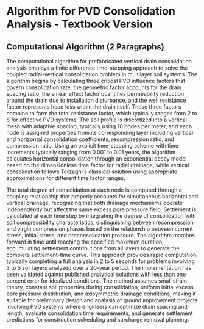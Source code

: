 # Algorithm for PVD Consolidation Analysis - Textbook Version

## Computational Algorithm (2 Paragraphs)

The computational algorithm for prefabricated vertical drain consolidation analysis employs a finite difference time-stepping approach to solve the coupled radial-vertical consolidation problem in multilayer soil systems. The algorithm begins by calculating three critical PVD influence factors that govern consolidation rate: the geometric factor accounts for the drain spacing ratio, the smear effect factor quantifies permeability reduction around the drain due to installation disturbance, and the well resistance factor represents head loss within the drain itself. These three factors combine to form the total resistance factor, which typically ranges from 2 to 8 for effective PVD systems. The soil profile is discretized into a vertical mesh with adaptive spacing, typically using 10 nodes per meter, and each node is assigned properties from its corresponding layer including vertical and horizontal consolidation coefficients, recompression ratio, and compression ratio. Using an explicit time-stepping scheme with time increments typically ranging from 0.001 to 0.01 years, the algorithm calculates horizontal consolidation through an exponential decay model based on the dimensionless time factor for radial drainage, while vertical consolidation follows Terzaghi's classical solution using appropriate approximations for different time factor ranges.

The total degree of consolidation at each node is computed through a coupling relationship that properly accounts for simultaneous horizontal and vertical drainage, recognizing that both drainage mechanisms operate independently but affect the same excess pore pressure field. Settlement is calculated at each time step by integrating the degree of consolidation with soil compressibility characteristics, distinguishing between recompression and virgin compression phases based on the relationship between current stress, initial stress, and preconsolidation pressure. The algorithm marches forward in time until reaching the specified maximum duration, accumulating settlement contributions from all layers to generate the complete settlement-time curve. This approach provides rapid computation, typically completing a full analysis in 2 to 5 seconds for problems involving 3 to 5 soil layers analyzed over a 20-year period. The implementation has been validated against published analytical solutions with less than one percent error for idealized conditions. The method assumes small strain theory, constant soil properties during consolidation, uniform initial excess pore pressure distribution, and axisymmetric drainage conditions, making it suitable for preliminary design and analysis of ground improvement projects involving PVD systems where engineers can optimize drain spacing and length, evaluate consolidation time requirements, and generate settlement predictions for construction scheduling and surcharge removal planning.

